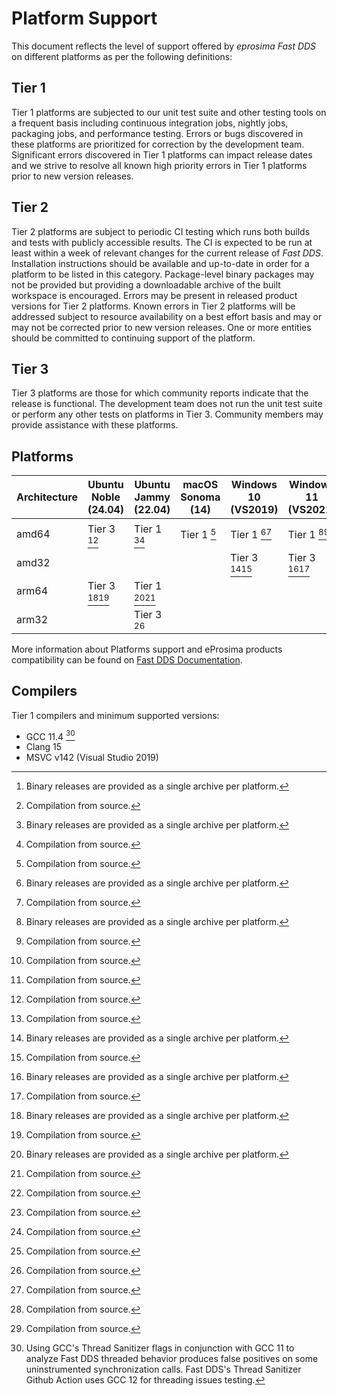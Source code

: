 # Platform Support

This document reflects the level of support offered by *eprosima Fast DDS* on different platforms as per the following
definitions:

## Tier 1

Tier 1 platforms are subjected to our unit test suite and other testing tools on a frequent basis including continuous
integration jobs, nightly jobs, packaging jobs, and performance testing.
Errors or bugs discovered in these platforms are prioritized for correction by the development team.
Significant errors discovered in Tier 1 platforms can impact release dates and we strive to resolve all known high
priority errors in Tier 1 platforms prior to new version releases.

## Tier 2

Tier 2 platforms are subject to periodic CI testing which runs both builds and tests with publicly accessible results.
The CI is expected to be run at least within a week of relevant changes for the current release of *Fast DDS*.
Installation instructions should be available and up-to-date in order for a platform to be listed in this category.
Package-level binary packages may not be provided but providing a downloadable archive of the built workspace is
encouraged.
Errors may be present in released product versions for Tier 2 platforms.
Known errors in Tier 2 platforms will be addressed subject to resource availability on a best effort basis and may or
may not be corrected prior to new version releases.
One or more entities should be committed to continuing support of the platform.

## Tier 3

Tier 3 platforms are those for which community reports indicate that the release is functional.
The development team does not run the unit test suite or perform any other tests on platforms in Tier 3.
Community members may provide assistance with these platforms.

## Platforms

|Architecture|Ubuntu Noble (24.04)|Ubuntu Jammy (22.04)|macOS Sonoma (14)|Windows 10 (VS2019)|Windows 11 (VS2022)|Debian Buster (10)|Android 12 |Android 13 | QNX 7.1   |
|------------|--------------------|--------------------|-----------------|-------------------|-------------------|------------------|-----------|-----------|-----------|
|amd64       |Tier 3 [^a][^s]     |Tier 1 [^a][^s]     |Tier 1 [^s]      |Tier 1 [^a][^s]    |Tier 1 [^a][^s]    |Tier 3 [^s]       |Tier 3 [^s]|Tier 3 [^s]|Tier 3 [^s]|
|amd32       |                    |                    |                 |Tier 3 [^a][^s]    |Tier 3 [^a][^s]    |                  |           |           |           |
|arm64       |Tier 3 [^a][^s]     |Tier 1 [^a][^s]     |                 |                   |                   |Tier 3 [^s]       |Tier 3 [^s]|Tier 3 [^s]|Tier 3 [^s]|
|arm32       |                    |Tier 3 [^s]         |                 |                   |                   |Tier 3 [^s]       |Tier 3 [^s]|Tier 3 [^s]|           |

More information about Platforms support and eProsima products compatibility can be found on [Fast DDS Documentation](https://fast-dds.docs.eprosima.com/en/latest/notes/versions.html#dependencies-and-compatibilities).

[^a]: Binary releases are provided as a single archive per platform.
[^s]: Compilation from source.

## Compilers

Tier 1 compilers and minimum supported versions:

* GCC 11.4 [^d]
* Clang 15
* MSVC v142 (Visual Studio 2019)

[^d]: Using GCC's Thread Sanitizer flags in conjunction with GCC 11 to analyze Fast DDS threaded behavior produces
false positives on some uninstrumented synchronization calls.
Fast DDS's Thread Sanitizer Github Action uses GCC 12 for threading issues testing.

